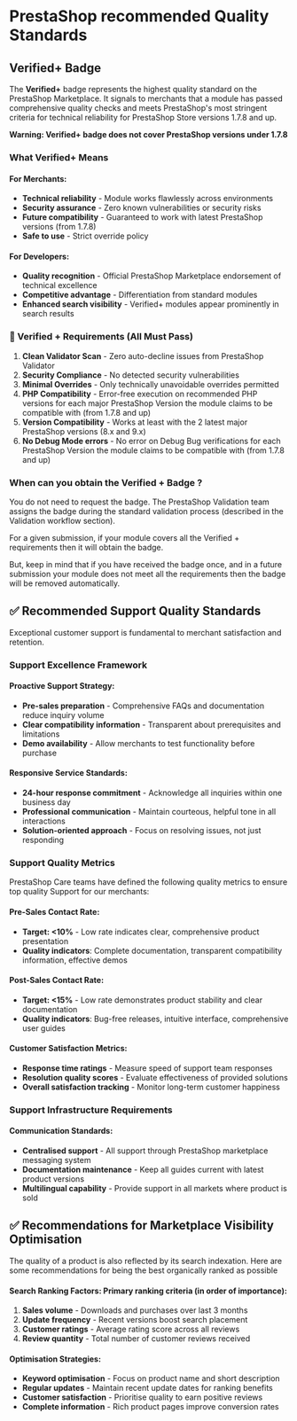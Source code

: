 # PrestaShop recommended Quality Standards

## Verified+ Badge

The **Verified+** badge represents the highest quality standard on the PrestaShop Marketplace. It signals to merchants that a module has passed comprehensive quality checks and meets PrestaShop's most stringent criteria for technical reliability for PrestaShop Store versions 1.7.8 and up.

**Warning: Verified+ badge does not cover PrestaShop versions under 1.7.8**

### What Verified+ Means

#### For Merchants:

- **Technical reliability** - Module works flawlessly across environments
- **Security assurance** - Zero known vulnerabilities or security risks
- **Future compatibility** - Guaranteed to work with latest PrestaShop versions (from 1.7.8)
- **Safe to use** - Strict override policy

#### For Developers:

- **Quality recognition** -  Official PrestaShop Marketplace endorsement of technical excellence
- **Competitive advantage** - Differentiation from standard modules
- **Enhanced search visibility** - Verified+ modules appear prominently in search results

### 🚨 Verified + Requirements (All Must Pass)

1. **Clean Validator Scan** - Zero auto-decline issues from PrestaShop Validator
2. **Security Compliance** - No detected security vulnerabilities
3. **Minimal Overrides** - Only technically unavoidable overrides permitted
4. **PHP Compatibility** - Error-free execution on recommended PHP versions for each major PrestaShop Version the module claims to be compatible with (from 1.7.8 and up)
5. **Version Compatibility** - Works at least with the 2 latest major PrestaShop versions (8.x and 9.x)
6. **No Debug Mode errors** - No error on Debug Bug verifications for each PrestaShop Version the module claims to be compatible with (from 1.7.8 and up)

### When can you obtain the Verified + Badge ?

You do not need to request the badge. The PrestaShop Validation team assigns the badge during the standard validation process (described in the Validation workflow section).

For a given submission, if your module covers all the Verified + requirements then it will obtain the badge.

But, keep in mind that if you have received the badge once, and in a future submission your module does not meet all the requirements then the badge will be removed automatically.

## ✅ Recommended Support Quality Standards

Exceptional customer support is fundamental to merchant satisfaction and retention.

### Support Excellence Framework

#### Proactive Support Strategy:

- **Pre-sales preparation** - Comprehensive FAQs and documentation reduce inquiry volume
- **Clear compatibility information** - Transparent about prerequisites and limitations
- **Demo availability** - Allow merchants to test functionality before purchase

#### Responsive Service Standards:

- **24-hour response commitment** - Acknowledge all inquiries within one business day
- **Professional communication** - Maintain courteous, helpful tone in all interactions
- **Solution-oriented approach** - Focus on resolving issues, not just responding

### Support Quality Metrics

PrestaShop Care teams have defined the following quality metrics to ensure top quality Support for our merchants:

#### Pre-Sales Contact Rate:

- **Target: <10%** - Low rate indicates clear, comprehensive product presentation
- **Quality indicators**: Complete documentation, transparent compatibility information, effective demos

#### Post-Sales Contact Rate:

- **Target: <15%** - Low rate demonstrates product stability and clear documentation
- **Quality indicators**: Bug-free releases, intuitive interface, comprehensive user guides

#### Customer Satisfaction Metrics:

- **Response time ratings** - Measure speed of support team responses
- **Resolution quality scores** - Evaluate effectiveness of provided solutions
- **Overall satisfaction tracking** - Monitor long-term customer happiness

### Support Infrastructure Requirements

#### Communication Standards:

- **Centralised support** - All support through PrestaShop marketplace messaging system
- **Documentation maintenance** - Keep all guides current with latest product versions
- **Multilingual capability** - Provide support in all markets where product is sold

## ✅ Recommendations for Marketplace Visibility Optimisation

The quality of a product is also reflected by its search indexation. Here are some recommendations for being the best organically ranked as possible

#### Search Ranking Factors: Primary ranking criteria (in order of importance):

1. **Sales volume** - Downloads and purchases over last 3 months
2. **Update frequency** - Recent versions boost search placement
3. **Customer ratings** - Average rating score across all reviews
4. **Review quantity** - Total number of customer reviews received

#### Optimisation Strategies:

- **Keyword optimisation** - Focus on product name and short description
- **Regular updates** - Maintain recent update dates for ranking benefits
- **Customer satisfaction** - Prioritise quality to earn positive reviews
- **Complete information** - Rich product pages improve conversion rates
